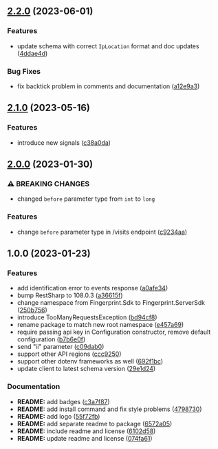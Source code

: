 ## [2.2.0](https://github.com/fingerprintjs/fingerprint-pro-server-api-dotnet-sdk/compare/v2.1.0...v2.2.0) (2023-06-01)


### Features

* update schema with correct `IpLocation` format and doc updates ([4ddae4d](https://github.com/fingerprintjs/fingerprint-pro-server-api-dotnet-sdk/commit/4ddae4dc2b279b8f15d1f5829b152b095bba31d3))


### Bug Fixes

* fix backtick problem in comments and documentation ([a12e9a3](https://github.com/fingerprintjs/fingerprint-pro-server-api-dotnet-sdk/commit/a12e9a3e2e14f357ca0ecdd96b53eae0d5cb3c3a))

## [2.1.0](https://github.com/fingerprintjs/fingerprint-pro-server-api-dotnet-sdk/compare/v2.0.0...v2.1.0) (2023-05-16)


### Features

* introduce new signals ([c38a0da](https://github.com/fingerprintjs/fingerprint-pro-server-api-dotnet-sdk/commit/c38a0dacdebae155f97a942e6f16184f925f5413))

## [2.0.0](https://github.com/fingerprintjs/fingerprint-pro-server-api-dotnet-sdk/compare/v1.0.0...v2.0.0) (2023-01-30)


### ⚠ BREAKING CHANGES

* changed `before` parameter type from `int` to `long`

### Features

* change `before` parameter type in /visits endpoint ([c9234aa](https://github.com/fingerprintjs/fingerprint-pro-server-api-dotnet-sdk/commit/c9234aa30971f69d0965da66b70de211b6602d0d))

## 1.0.0 (2023-01-23)


### Features

* add identification error to events response ([a0afe34](https://github.com/fingerprintjs/fingerprint-pro-server-api-dotnet-sdk/commit/a0afe34a3e4d2dea7d3e56573d71ba72748cae8b))
* bump RestSharp to 108.0.3 ([a36615f](https://github.com/fingerprintjs/fingerprint-pro-server-api-dotnet-sdk/commit/a36615f17a6fdefde279aef93e8e1d89b27cad75))
* change namespace from Fingerprint.Sdk to Fingerprint.ServerSdk ([250b756](https://github.com/fingerprintjs/fingerprint-pro-server-api-dotnet-sdk/commit/250b756ec21162bf90dc2f5ca010f012804544e8))
* introduce TooManyRequestsException ([bd94cf8](https://github.com/fingerprintjs/fingerprint-pro-server-api-dotnet-sdk/commit/bd94cf8f31c50019b5dcba68b4b3a1c9d1389aeb))
* rename package to match new root namespace ([e457a69](https://github.com/fingerprintjs/fingerprint-pro-server-api-dotnet-sdk/commit/e457a6932d871e9371ea72c9faa2e411604e3439))
* require passing api key in Configuration constructor, remove default configuration ([b7b6e0f](https://github.com/fingerprintjs/fingerprint-pro-server-api-dotnet-sdk/commit/b7b6e0fbbc39c88ec3740a2a05f94339385988e3))
* send "ii" parameter ([c09dab0](https://github.com/fingerprintjs/fingerprint-pro-server-api-dotnet-sdk/commit/c09dab0bfd30eb94fa5d206b7236e24b55a2ea28))
* support other API regions ([ccc9250](https://github.com/fingerprintjs/fingerprint-pro-server-api-dotnet-sdk/commit/ccc9250d901dd24e58a81873afaa0000eea6b858))
* support other dotenv frameworks as well ([692f1bc](https://github.com/fingerprintjs/fingerprint-pro-server-api-dotnet-sdk/commit/692f1bc7c4be0e164a39b53777f164cf3b0ff45a))
* update client to latest schema version ([29e1d24](https://github.com/fingerprintjs/fingerprint-pro-server-api-dotnet-sdk/commit/29e1d242332032fd34ef34901287388c85c815c0))


### Documentation

* **README:** add badges ([c3a7f87](https://github.com/fingerprintjs/fingerprint-pro-server-api-dotnet-sdk/commit/c3a7f87ea6d390d8fb18dc09a77b0c94556e805d))
* **README:** add install command and fix style problems ([4798730](https://github.com/fingerprintjs/fingerprint-pro-server-api-dotnet-sdk/commit/47987309a0dcb8d63a42bb6863fb0328e7f3b705))
* **README:** add logo ([55f72fb](https://github.com/fingerprintjs/fingerprint-pro-server-api-dotnet-sdk/commit/55f72fbfee8e4e206a93f1419c370c0fdaefbb03))
* **README:** add separate readme to package ([6572a05](https://github.com/fingerprintjs/fingerprint-pro-server-api-dotnet-sdk/commit/6572a05a311954342a7e46cc30fc4d2442c5d252))
* **README:** include readme and license ([6102d58](https://github.com/fingerprintjs/fingerprint-pro-server-api-dotnet-sdk/commit/6102d589823e0bcefd25e08a6cd0d16304e6321a))
* **README:** update readme and license ([074fa61](https://github.com/fingerprintjs/fingerprint-pro-server-api-dotnet-sdk/commit/074fa61464b423fd52e2503e977dca3e21122670))
